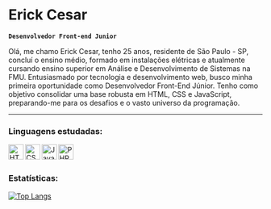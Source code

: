 
# Erick Cesar

**`Desenvolvedor Front-end Junior`**

Olá, me chamo Erick Cesar, tenho 25 anos, residente de São Paulo - SP, concluí o ensino médio, formado em instalações elétricas e atualmente cursando ensino superior em Análise e Desenvolvimento de Sistemas na FMU. Entusiasmado por tecnologia e desenvolvimento web, busco minha primeira oportunidade como Desenvolvedor Front-End Júnior. Tenho como objetivo consolidar uma base robusta em HTML, CSS e JavaScript, preparando-me para os desafios e o vasto universo da programação.

---

### Linguagens estudadas:

<img
    align ="left"
    alt="HTML"
    title="HTML"
    width="30px"
    style="padding right: 10px;"
     src="https://cdn.jsdelivr.net/gh/devicons/devicon@latest/icons/html5/html5-original.svg" 
/>

<img 
    align ="left"
    alt="CSS"
    title="CSS"
    width="30px"
    style="padding right: 10px;"
src="https://cdn.jsdelivr.net/gh/devicons/devicon@latest/icons/css3/css3-original.svg" 
/>


<img 
    align ="left"
    alt="JavaScript"
    title="JavaScript"
    width="30px"
    style="padding right: 10px;"
src="https://cdn.jsdelivr.net/gh/devicons/devicon@latest/icons/javascript/javascript-original.svg" 
/>

<img
    align ="left"
    alt="PHP"
    title="PHP"
    width="30px"
    style="padding 10px;"
src="https://cdn.jsdelivr.net/gh/devicons/devicon@latest/icons/php/php-original.svg" 
/>

<br>
<br>

### Estatísticas:

<!-- ![Anurag's GitHub stats](https://github-readme-stats.vercel.app/api?username=Cesar-Erick&show_icons=true&theme=tokyonight&locale=pt-br) -->

[![Top Langs](https://github-readme-stats.vercel.app/api/top-langs/?username=Cesar-Erick&theme=tokyonight)](https://github.com/anuraghazra/github-readme-stats)
